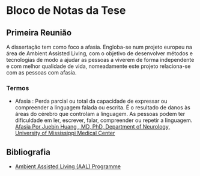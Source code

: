 # Bloco de Notas da Tese  

## Primeira Reunião    
A dissertação tem como foco a afasia. Engloba-se num projeto europeu na área de Ambient Assisted Living, com o objetivo de desenvolver métodos e tecnologias de modo a ajudar as pessoas a viverem de forma independente e com melhor qualidade de vida, nomeadamente este projeto relaciona-se com as pessoas com afasia.   

### Termos  
- Afasia
: Perda parcial ou total da capacidade de expressar ou compreender a linguagem falada ou escrita. É o resultado de danos às áreas do cérebro que controlam a linguagem. As pessoas podem ter dificuldade em ler, escrever, falar, compreender ou repetir a linguagem.  [Afasia Por Juebin Huang , MD, PhD, Department of Neurology, University of Mississippi Medical Center](https://www.msdmanuals.com/pt/casa/distúrbios-cerebrais,-da-medula-espinal-e-dos-nervos/disfunção-cerebral/afasia)


## Bibliografia  
-  [Ambient Assisted Living (AAL) Programme](http://www.aal-europe.eu)